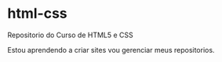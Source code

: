 # html-css
 Repositorio do Curso de HTML5 e CSS
 
Estou aprendendo a criar sites vou gerenciar meus repositorios.